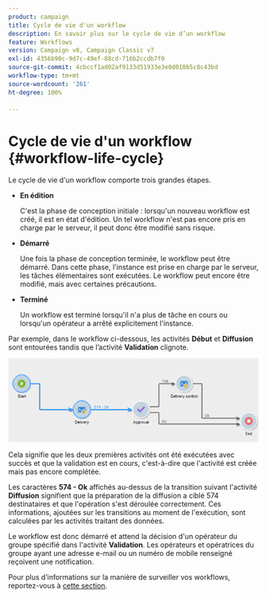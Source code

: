 ```yaml
---
product: campaign
title: Cycle de vie d'un workflow
description: En savoir plus sur le cycle de vie d’un workflow
feature: Workflows
version: Campaign v8, Campaign Classic v7
exl-id: 4356b90c-9d7c-49ef-88cd-716b2ccdb7f0
source-git-commit: 4cbccf1ad02af9133d51933e3e0d010b5c8c43bd
workflow-type: tm+mt
source-wordcount: '261'
ht-degree: 100%

---
```


# Cycle de vie d&#39;un workflow {#workflow-life-cycle}



Le cycle de vie d&#39;un workflow comporte trois grandes étapes.

* **En édition**

  C&#39;est la phase de conception initiale : lorsqu&#39;un nouveau workflow est créé, il est en état d&#39;édition. Un tel workflow n&#39;est pas encore pris en charge par le serveur, il peut donc être modifié sans risque.

* **Démarré**

  Une fois la phase de conception terminée, le workflow peut être démarré. Dans cette phase, l&#39;instance est prise en charge par le serveur, les tâches élémentaires sont exécutées. Le workflow peut encore être modifié, mais avec certaines précautions.

* **Terminé**

  Un workflow est terminé lorsqu&#39;il n&#39;a plus de tâche en cours ou lorsqu&#39;un opérateur a arrêté explicitement l&#39;instance.

Par exemple, dans le workflow ci-dessous, les activités **Début** et **Diffusion** sont entourées tandis que l’activité **Validation** clignote.

![](assets/new-workflow-6.png)

Cela signifie que les deux premières activités ont été exécutées avec succès et que la validation est en cours, c&#39;est-à-dire que l&#39;activité est créée mais pas encore complétée.

Les caractères **574 - Ok** affichés au-dessus de la transition suivant l&#39;activité **Diffusion** signifient que la préparation de la diffusion a ciblé 574 destinataires et que l&#39;opération s&#39;est déroulée correctement. Ces informations, ajoutées sur les transitions au moment de l&#39;exécution, sont calculées par les activités traitant des données.

Le workflow est donc démarré et attend la décision d&#39;un opérateur du groupe spécifié dans l&#39;activité **Validation**. Les opérateurs et opératrices du groupe ayant une adresse e-mail ou un numéro de mobile renseigné reçoivent une notification.

Pour plus d’informations sur la manière de surveiller vos workflows, reportez-vous à [cette section](monitor-workflow-execution.md).
